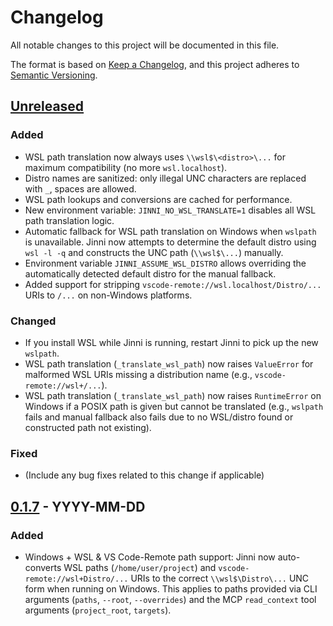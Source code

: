 # Changelog

All notable changes to this project will be documented in this file.

The format is based on [Keep a Changelog](https://keepachangelog.com/en/1.0.0/),
and this project adheres to [Semantic Versioning](https://semver.org/spec/v2.0.0.html).

## [Unreleased]

### Added
- WSL path translation now always uses `\\wsl$\<distro>\...` for maximum compatibility (no more `wsl.localhost`).
- Distro names are sanitized: only illegal UNC characters are replaced with `_`, spaces are allowed.
- WSL path lookups and conversions are cached for performance.
- New environment variable: `JINNI_NO_WSL_TRANSLATE=1` disables all WSL path translation logic.
- Automatic fallback for WSL path translation on Windows when `wslpath` is unavailable. Jinni now attempts to determine the default distro using `wsl -l -q` and constructs the UNC path (`\\wsl$\...`) manually.
- Environment variable `JINNI_ASSUME_WSL_DISTRO` allows overriding the automatically detected default distro for the manual fallback.
- Added support for stripping `vscode-remote://wsl.localhost/Distro/...` URIs to `/...` on non-Windows platforms.

### Changed
- If you install WSL while Jinni is running, restart Jinni to pick up the new `wslpath`.
- WSL path translation (`_translate_wsl_path`) now raises `ValueError` for malformed WSL URIs missing a distribution name (e.g., `vscode-remote://wsl+/...`).
- WSL path translation (`_translate_wsl_path`) now raises `RuntimeError` on Windows if a POSIX path is given but cannot be translated (e.g., `wslpath` fails and manual fallback also fails due to no WSL/distro found or constructed path not existing).

### Fixed
- (Include any bug fixes related to this change if applicable)

## [0.1.7] - YYYY-MM-DD
### Added
- Windows + WSL & VS Code-Remote path support: Jinni now auto-converts WSL paths (`/home/user/project`) and `vscode-remote://wsl+Distro/...` URIs to the correct `\\wsl$\Distro\...` UNC form when running on Windows. This applies to paths provided via CLI arguments (`paths`, `--root`, `--overrides`) and the MCP `read_context` tool arguments (`project_root`, `targets`).

[Unreleased]: https://github.com/smat-dev/jinni/compare/v0.1.7...HEAD
[0.1.7]: https://github.com/smat-dev/jinni/releases/tag/v0.1.7 
